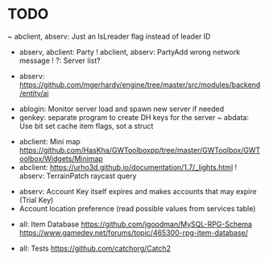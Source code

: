 # TODO

~ abclient, abserv: Just an IsLreader flag instead of leader ID
+ abserv, abclient: Party
! abclient, abserv: PartyAdd wrong network message
! ?: Server list?
* abserv: https://github.com/mgerhardy/engine/tree/master/src/modules/backend/entity/ai
+ ablogin: Monitor server load and spawn new server if needed
+ genkey: separate program to create DH keys for the server
~ abdata: Use bit set cache item flags, sot a struct
* abclient: Mini map https://github.com/HasKha/GWToolboxpp/tree/master/GWToolbox/GWToolbox/Widgets/Minimap
* abclient: https://urho3d.github.io/documentation/1.7/_lights.html
! abserv: TerrainPatch raycast query
+ abserv: Account Key itself expires and makes accounts that may expire (Trial Key)
+ Account location preference (read possible values from services table)


* all: Item Database
  https://github.com/jgoodman/MySQL-RPG-Schema   
  https://www.gamedev.net/forums/topic/465300-rpg-item-database/

* all: Tests https://github.com/catchorg/Catch2

